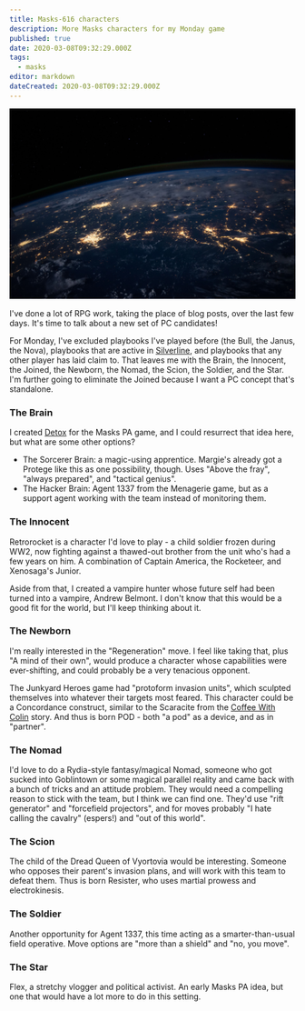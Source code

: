 ```yaml
---
title: Masks-616 characters
description: More Masks characters for my Monday game
published: true
date: 2020-03-08T09:32:29.000Z
tags:
  - masks
editor: markdown
dateCreated: 2020-03-08T09:32:29.000Z
---
```


![Featured Image](masks-616-characters.jpg)

I've done a lot of RPG work, taking the place of blog posts, over the last few days. It's time to talk about a new set of PC candidates!

For Monday, I've excluded playbooks I've played before (the Bull, the Janus, the Nova), playbooks that are active in [Silverline](https://forum.menagerie.team/c/fiction/silverline/16), and playbooks that any other player has laid claim to. That leaves me with the Brain, the Innocent, the Joined, the Newborn, the Nomad, the Scion, the Soldier, and the Star. I'm further going to eliminate the Joined because I want a PC concept that's standalone.

### The Brain

I created [Detox](/masks-pa-students/) for the Masks PA game, and I could resurrect that idea here, but what are some other options?

* The Sorcerer Brain: a magic-using apprentice. Margie's already got a Protege like this as one possibility, though. Uses "Above the fray", "always prepared", and "tactical genius".
* The Hacker Brain: Agent 1337 from the Menagerie game, but as a support agent working with the team instead of monitoring them.

### The Innocent

Retrorocket is a character I'd love to play - a child soldier frozen during WW2, now fighting against a thawed-out brother from the unit who's had a few years on him. A combination of Captain America, the Rocketeer, and Xenosaga's Junior.

Aside from that, I created a vampire hunter whose future self had been turned into a vampire, Andrew Belmont. I don't know that this would be a good fit for the world, but I'll keep thinking about it.

### The Newborn

I'm really interested in the "Regeneration" move. I feel like taking that, plus "A mind of their own", would produce a character whose capabilities were ever-shifting, and could probably be a very tenacious opponent.

The Junkyard Heroes game had "protoform invasion units", which sculpted themselves into whatever their targets most feared. This character could be a Concordance construct, similar to the Scaracite from the [Coffee With Colin](https://forum.menagerie.team/c/fiction/coffee-with-colin/12) story. And thus is born POD - both "a pod" as a device, and as in "partner".

### The Nomad

I'd love to do a Rydia-style fantasy/magical Nomad, someone who got sucked into Goblintown or some magical parallel reality and came back with a bunch of tricks and an attitude problem. They would need a compelling reason to stick with the team, but I think we can find one. They'd use "rift generator" and "forcefield projectors", and for moves probably "I hate calling the cavalry" (espers!) and "out of this world".

### The Scion

The child of the Dread Queen of Vyortovia would be interesting. Someone who opposes their parent's invasion plans, and will work with this team to defeat them. Thus is born Resister, who uses martial prowess and electrokinesis.

### The Soldier

Another opportunity for Agent 1337, this time acting as a smarter-than-usual field operative. Move options are "more than a shield" and "no, you move".

### The Star

Flex, a stretchy vlogger and political activist. An early Masks PA idea, but one that would have a lot more to do in this setting.


    